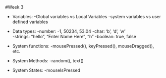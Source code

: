 
#Week 3

* Variables:
	-Global variables vs Local Variables
	-system variables vs user defined variables

* Data types:
	-number: -1, 50234, 53.04
	-char: ‘b’, ‘d’, ‘w’	
	-strings: “hello”, “Enter Name Here”, “h”
	-boolean: true, false

* System functions:
	-mousePressed(), keyPressed(), mouseDragged(), etc. 

* System Methods:
	-random(), text()

* System States:
	-mouseIsPressed





